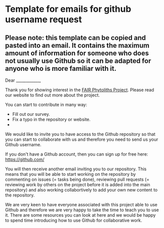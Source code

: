 # Template for emails for github username request

## Please note: this template can be copied and pasted into an email. It contains the maximum amount of information for someone who does not usually use Github so it can be adapted for anyone who is more familiar with it. 


Dear ____________,

Thank you for showing interest in the [FAIR Phytoliths Project](https://open-phytoliths.github.io/FAIR-phytoliths/). Please read our website to find out more about the project.

You can start to contribute in many way:
* Fill out our survey.
* Fix a typo in the repository or website.
* 

We would like to invite you to have access to the Github repository so that you can start to collaborate with us and therefore you need to send us your Github username.

If you don't have a Github account, then you can sign up for free here: https://github.com/

You will then receive another email inviting you to our repository. This means that you will be able to start working on the repository by commenting on issues (= tasks being done), reviewing pull requests (= reviewing work by others on the project before it is added into the main repository) and also working collabortively to add your own new content to the repository. 

We are very keen to have everyone associated with this project able to use Github and therefore we are very happy to take the time to teach you to use it. There are some resources you can look at here and we would be happy to spend time introducing how to use Github for collaborative work. 
